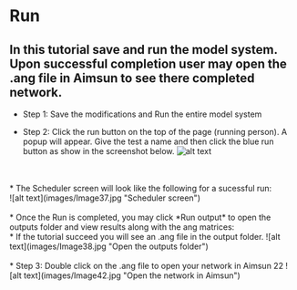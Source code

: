 # **Run**

## In this tutorial save and run the model system. Upon successful completion user may open the .ang file in Aimsun to see there completed network.


* Step 1: Save the modifications and Run the entire model system

* Step 2: Click the run button on the top of the page (running person). A popup will appear. Give the test a name and then click the blue run button as show in the screenshot below.
![alt text](images/Image36.jpg "Collapse all Modules")
<br />
<br />
* The Scheduler screen will look like the following for a sucessful run:<br />
![alt text](images/Image37.jpg "Scheduler screen")
<br />
<br />
* Once the Run is completed, you may click *Run output* to open the outputs folder and view results along with the ang matrices:<br />
* If the tutorial succeed you will see an .ang file in the output folder.
![alt text](images/Image38.jpg "Open the outputs folder")
<br />
<br />
* Step 3: Double click on the .ang file to open your network in Aimsun 22
![alt text](images/Image42.jpg "Open the network in Aimsun")